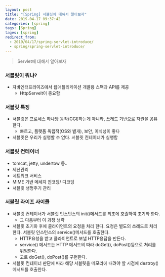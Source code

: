 ```yaml
---
layout: post
title: "[Spring] 서블릿에 대해서 알아보자"
date: 2019-04-17 09:37:42
categories: [spring]
tags: [Spring]
tages: [spring]
redirect_from:
  - 2019/04/17/spring-servlet-introduce/
  - spring/spring-servlet-introduce/
---
```


> Servlet에 대해서 알아보자

### 서블릿이 뭐냐?

- 자바엔터프라이즈에서 웹애플리케이션 개발용 스팩과 API를 제공
  - HttpServelt이 중요함

### 서블릿 특징

- 서블릿은 프로세스 하나당 동작(CGI)하는게 아니라, 쓰레드 기반으로 자원을 공유한다.
  - 빠르고, 플랫폼 독립적(OS와 별개), 보안, 이식성이 좋다
- 서블릿은 우리가 실행할 수 없다. 서블릿 컨테이너가 실행함

### 서블릿 컨테이너

- tomcat, jetty, undertow 등..
- 세션관리
- 네트워크 서비스
- MIME 기반 메세지 인코딩/ 디코딩
- 서블릿 생명주기 관리

### 서블릿 라이프 사이클

- 서블릿 컨테이너가 서블릿 인스턴스의 init()메서드를 최초에 호출하여 초기화 한다.
  - 그 다음부터 이 과정 생략
- 서블릿 초기화 후에 클라이언트의 요청을 처리 한다. 요청은 별도의 쓰레드로 처리한다. 서블릿 인스턴스의 service()메서드를 호출한다.
  - HTTP요청을 받고 클라이언트로 보낼 HTTP응답을 만든다.
  - service() 메서드는 HTTP 메서드의 따라 doGet(), doPost()등으로 처리를 위임한다.
  - 고로 doGet(), doPost()를 구현한다.
- 서블릿 컨테이너 판단에 따라 해당 서블릿을 메모리에 내려야 할 시점에 destroy() 메서드를 호출한다.
